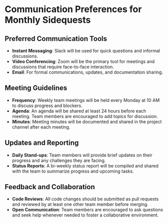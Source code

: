 # Communication Preferences for Monthly Sidequests

## Preferred Communication Tools
- **Instant Messaging**: Slack will be used for quick questions and informal discussions.
- **Video Conferencing**: Zoom will be the primary tool for meetings and discussions that require face-to-face interaction.
- **Email**: For formal communications, updates, and documentation sharing.

## Meeting Guidelines
- **Frequency**: Weekly team meetings will be held every Monday at 10 AM to discuss progress and blockers.
- **Agenda**: An agenda will be shared at least 24 hours before each meeting. Team members are encouraged to add topics for discussion.
- **Minutes**: Meeting minutes will be documented and shared in the project channel after each meeting.

## Updates and Reporting
- **Daily Stand-ups**: Team members will provide brief updates on their progress and any challenges they are facing.
- **Status Reports**: A bi-weekly status report will be compiled and shared with the team to summarize progress and upcoming tasks.

## Feedback and Collaboration
- **Code Reviews**: All code changes should be submitted as pull requests and reviewed by at least one other team member before merging.
- **Open Communication**: Team members are encouraged to ask questions and seek help whenever needed to foster a collaborative environment.